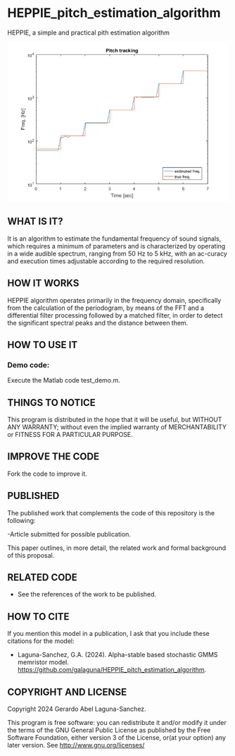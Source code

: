 # HEPPIE_pitch_estimation_algorithm
HEPPIE, a simple and practical pith estimation algorithm

![Figure-1](Figures/Figure_01.png)

## WHAT IS IT?
It is an algorithm to estimate the fundamental frequency of sound signals, which requires a minimum of parameters and is characterized by operating in a wide audible spectrum, ranging from 50 Hz to 5 kHz, with an ac-curacy and execution times adjustable according to the required resolution. 

## HOW IT WORKS

HEPPIE algorithm operates primarily in the frequency domain, specifically from the calculation of the periodogram, by means of the FFT and a differential filter processing followed by a matched filter, in order to detect the significant spectral peaks and the distance between them.

## HOW TO USE IT

### Demo code:

 Execute the Matlab code test_demo.m.


## THINGS TO NOTICE

This program is distributed in the hope that it will be useful,
but WITHOUT ANY WARRANTY; without even the implied warranty of
MERCHANTABILITY or FITNESS FOR A PARTICULAR PURPOSE.


## IMPROVE THE CODE

Fork the code to improve it.

## PUBLISHED

The published work that complements the code of this repository is the following: 

-Article submitted for possible publication.

This paper outlines, in more detail, the related work and formal background of this proposal.

## RELATED CODE
- See the references of the work to be published.

## HOW TO CITE

If you mention this model in a publication, I ask that you include these citations for the model:

* Laguna-Sanchez, G.A. (2024).  Alpha-stable based stochastic GMMS memristor model.  https://github.com/galaguna/HEPPIE_pitch_estimation_algorithm. 

## COPYRIGHT AND LICENSE

Copyright 2024 Gerardo Abel Laguna-Sanchez.

This program is free software: you can redistribute it and/or modify it under the terms of the GNU General Public License as published by the Free Software Foundation, either version 3 of the License, or(at your option) any later version. See <http://www.gnu.org/licenses/>
